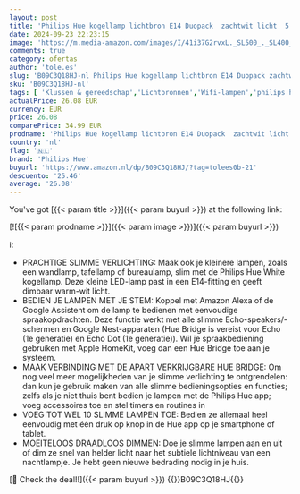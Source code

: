 ```yaml
---
layout: post
title: 'Philips Hue kogellamp lichtbron E14 Duopack  zachtwit licht  5 7W  470 lm  Bluetooth  2 stuks'
date: 2024-09-23 22:23:15
image: 'https://m.media-amazon.com/images/I/41i37G2rvxL._SL500_._SL400_.jpg'
comments: true
category: ofertas
author: 'tole.es'
slug: 'B09C3Q18HJ-nl Philips Hue kogellamp lichtbron E14 Duopack zachtwit licht...'
sku: 'B09C3Q18HJ-nl'
tags: [ 'Klussen & gereedschap','Lichtbronnen','Wifi-lampen','philips hue','🇳🇱', ]
actualPrice: 26.08 EUR
currency: EUR
price: 26.08
comparePrice: 34.99 EUR
prodname: 'Philips Hue kogellamp lichtbron E14 Duopack  zachtwit licht  5 7W  470 lm  Bluetooth  2 stuks'
country: 'nl'
flag: '🇳🇱'
brand: 'Philips Hue'
buyurl: 'https://www.amazon.nl/dp/B09C3Q18HJ/?tag=tolees0b-21'
descuento: '25.46'
average: '26.08'
---
```


You've got [{{< param title >}}]({{< param buyurl >}}) at the following link:

[![{{< param prodname >}}]({{< param image >}})]({{< param buyurl >}})

ℹ️:

- PRACHTIGE SLIMME VERLICHTING: Maak ook je kleinere lampen, zoals een wandlamp, tafellamp of bureaulamp, slim met de Philips Hue White kogellamp. Deze kleine LED-lamp past in een E14-fitting en geeft dimbaar warm-wit licht.
- BEDIEN JE LAMPEN MET JE STEM: Koppel met Amazon Alexa of de Google Assistent om de lamp te bedienen met eenvoudige spraakopdrachten. Deze functie werkt met alle slimme Echo-speakers/-schermen en Google Nest-apparaten (Hue Bridge is vereist voor Echo (1e generatie) en Echo Dot (1e generatie)). Wil je spraakbediening gebruiken met Apple HomeKit, voeg dan een Hue Bridge toe aan je systeem.
- MAAK VERBINDING MET DE APART VERKRIJGBARE HUE BRIDGE: Om nog veel meer mogelijkheden van je slimme verlichting te ontgrendelen: dan kun je gebruik maken van alle slimme bedieningsopties en functies; zelfs als je niet thuis bent bedien je lampen met de Philips Hue app; voeg accessoires toe en stel timers en routines in
- VOEG TOT WEL 10 SLIMME LAMPEN TOE: Bedien ze allemaal heel eenvoudig met één druk op knop in de Hue app op je smartphone of tablet.
- MOEITELOOS DRAADLOOS DIMMEN: Doe je slimme lampen aan en uit of dim ze snel van helder licht naar het subtiele lichtniveau van een nachtlampje. Je hebt geen nieuwe bedrading nodig in je huis.

[🛒 Check the deal!!]({{< param buyurl >}})
{{<world>}}B09C3Q18HJ{{</world>}}
